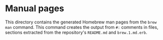 # Manual pages

This directory contains the generated Homebrew man pages from the `brew man` command. This command creates the output from `#:` comments in files, sections extracted from the repository's `README.md` and `brew.1.md.erb`.
